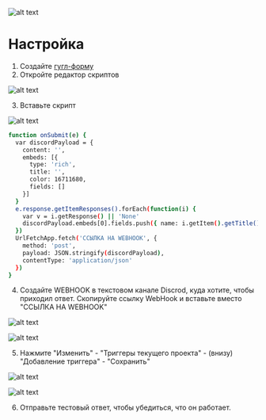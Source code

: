 ![alt text](https://i.imgur.com/4PImKjv.png)

# Настройка
1. Создайте [гугл-форму](https://docs.google.com/forms/u/0/)
2. Откройте редактор скриптов
 
![alt text](https://i.imgur.com/wYrU7qE.png)

3. Вставьте скрипт

![alt text](https://i.imgur.com/djMSntQ.png)

```sh
function onSubmit(e) {
  var discordPayload = { 
    content: '',
    embeds: [{
      type: 'rich',
      title: '',
      color: 16711680,
      fields: []
    }]
  }
  e.response.getItemResponses().forEach(function(i) {
    var v = i.getResponse() || 'None'
    discordPayload.embeds[0].fields.push({ name: i.getItem().getTitle(), value: v })
  })
  UrlFetchApp.fetch('ССЫЛКА НА WEBHOOK', {
    method: 'post',
    payload: JSON.stringify(discordPayload),
    contentType: 'application/json'
  })
}
```


4. Создайте WEBHOOK в текстовом канале Discrod, куда хотите, чтобы приходил ответ. Скопируйте ссылку WebHook и вставьте вместо "ССЫЛКА НА WEBHOOK"

![alt text](https://i.imgur.com/57SAVeC.png)

![alt text](https://i.imgur.com/ozzFp3j.png)

5. Нажмите "Изменить" - "Триггеры текущего проекта" - (внизу) "Добавление триггера" - "Сохранить"

![alt text](https://i.imgur.com/bjiwxVN.png)

![alt text](https://media.discordapp.net/attachments/758623055098019901/758624169985310740/unknown.png?width=700&height=681)

6. Отправьте тестовый ответ, чтобы убедиться, что он работает.
